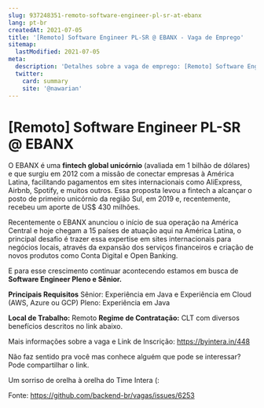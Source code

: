 ```yaml
---
slug: 937248351-remoto-software-engineer-pl-sr-at-ebanx
lang: pt-br
createdAt: 2021-07-05
title: '[Remoto] Software Engineer PL-SR @ EBANX - Vaga de Emprego'
sitemap:
  lastModified: 2021-07-05
meta:
  description: 'Detalhes sobre a vaga de emprego: [Remoto] Software Engineer PL-SR @ EBANX'
  twitter:
    card: summary
    site: '@nawarian'
---
```


# [Remoto] Software Engineer PL-SR @ EBANX

O EBANX é uma **fintech global unicórnio** (avaliada em 1 bilhão de dólares) e que surgiu em 2012 com a missão de conectar empresas à América Latina, facilitando pagamentos em sites internacionais como AliExpress, Airbnb, Spotify, e muitos outros. Essa proposta levou a fintech a alcançar o posto de primeiro unicórnio da região Sul, em 2019 e, recentemente, recebeu um aporte de US$ 430 milhões.

Recentemente o EBANX anunciou o início de sua operação na América Central e hoje chegam a 15 países de atuação aqui na América Latina, o principal desafio é trazer essa expertise em sites internacionais para negócios locais, através da expansão dos serviços financeiros e criação de novos produtos como Conta Digital e Open Banking.

E para esse crescimento continuar acontecendo estamos em busca de **Software Engineer Pleno e Sênior.**

**Principais Requisitos**
Sênior: Experiência em Java e Experiência em Cloud (AWS, Azure ou GCP)
Pleno: Experiência em Java

**Local de Trabalho:** Remoto
**Regime de Contratação:** CLT com diversos benefícios descritos no link abaixo.

Mais informações sobre a vaga e Link de Inscrição: https://byintera.in/448

Não faz sentido pra você mas conhece alguém que pode se interessar? Pode compartilhar o link.

Um sorriso de orelha à orelha do Time Intera (:




Fonte: https://github.com/backend-br/vagas/issues/6253